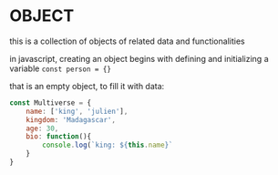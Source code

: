 # OBJECT

this is a collection of objects of related data and functionalities

in javascript, creating an object begins with defining and initializing a variable `const person = {}`

that is an empty object, to fill it with data:

```javascript
const Multiverse = {
    name: ['king', 'julien'],
    kingdom: 'Madagascar',
    age: 30,
    bio: function(){
        console.log(`king: ${this.name}`
    }
}
```
